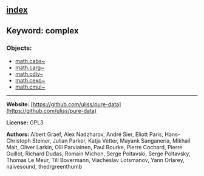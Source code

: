[index](../index.html)
---

## Keyword: complex

### Objects:
* [math.cabs~](../math.cabs~.html)
* [math.carg~](../math.carg~.html)
* [math.cdiv~](../math.cdiv~.html)
* [math.cexp~](../math.cexp~.html)
* [math.cmul~](../math.cmul~.html)

---
**Website:** [https://github.com/uliss/pure-data](https://github.com/uliss/pure-data)

**License:** GPL3

**Authors:** Albert Graef, Alex Nadzharov, André Sier, Eliott Paris, Hans-Christoph Steiner, Julian Parker, Katja Vetter, Mayank Sanganeria, Mikhail Malt, Oliver Larkin, Olli Parviainen, Paul Bourke, Pierre Cochard, Pierre Guillot, Richard Dudas, Romain Michon, Serge Poltavski, Serge Poltavsky, Thomas Le Meur, Till Bovermann, Viacheslav Lotsmanov, Yann Orlarey, naivesound, thedrgreenthumb
